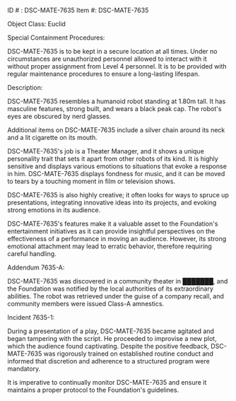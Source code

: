 ID # : DSC-MATE-7635
Item #: DSC-MATE-7635

Object Class: Euclid

Special Containment Procedures:

DSC-MATE-7635 is to be kept in a secure location at all times. Under no circumstances are unauthorized personnel allowed to interact with it without proper assignment from Level 4 personnel. It is to be provided with regular maintenance procedures to ensure a long-lasting lifespan.

Description:

DSC-MATE-7635 resembles a humanoid robot standing at 1.80m tall. It has masculine features, strong built, and wears a black peak cap. The robot's eyes are obscured by nerd glasses.

Additional items on DSC-MATE-7635 include a silver chain around its neck and a lit cigarette on its mouth.

DSC-MATE-7635's job is a Theater Manager, and it shows a unique personality trait that sets it apart from other robots of its kind. It is highly sensitive and displays various emotions to situations that evoke a response in him. DSC-MATE-7635 displays fondness for music, and it can be moved to tears by a touching moment in film or television shows.

DSC-MATE-7635 is also highly creative; it often looks for ways to spruce up presentations, integrating innovative ideas into its projects, and evoking strong emotions in its audience.

DSC-MATE-7635's features make it a valuable asset to the Foundation's entertainment initiatives as it can provide insightful perspectives on the effectiveness of a performance in moving an audience. However, its strong emotional attachment may lead to erratic behavior, therefore requiring careful handling.

Addendum 7635-A:

DSC-MATE-7635 was discovered in a community theater in ███████, and the Foundation was notified by the local authorities of its extraordinary abilities. The robot was retrieved under the guise of a company recall, and community members were issued Class-A amnestics.

Incident 7635-1:

During a presentation of a play, DSC-MATE-7635 became agitated and began tampering with the script. He proceeded to improvise a new plot, which the audience found captivating. Despite the positive feedback, DSC-MATE-7635 was rigorously trained on established routine conduct and informed that discretion and adherence to a structured program were mandatory.

It is imperative to continually monitor DSC-MATE-7635 and ensure it maintains a proper protocol to the Foundation's guidelines.